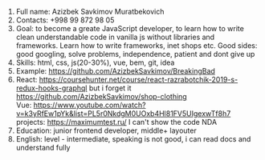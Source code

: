 1. Full name: Azizbek Savkimov Muratbekovich
2. Contacts: +998 99 872 98 05
3. Goal: to become a greate JavaScript developer, to learn how to write clean understandable code in vanilla js without libraries and frameworks. Learn how to write frameworks, inet shops etc. Good sides: good googling, solve problems, independence, patient and dont give up
4. Skills: html, css, js(20-30%), vue, bem, git, idea
5. Example: https://github.com/AzizbekSavkimov/BreakingBad
6. React: https://coursehunter.net/course/react-razrabotchik-2019-s-redux-hooks-graphql but i forget it https://github.com/AzizbekSavkimov/shop-clothing <br>
   Vue: https://www.youtube.com/watch?v=k3yRfEw1pYk&list=PL5r0NkdgM0UOxb4Hl81FV5UIgexwTf8h7 <br> projects: https://maximumtest.ru/ I can't show the code NDA
7. Education: junior frontend developer, middle+ layouter
8. English: level - intermediate, speaking is not good, i can read docs and understand fully